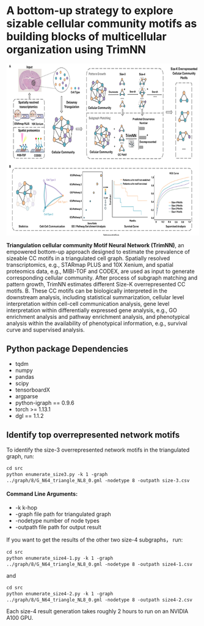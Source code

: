 # A bottom-up strategy to explore sizable cellular community motifs as building blocks of multicellular organization using TrimNN

<p align="center">
  <img height="450" width="750" src="https://github.com/yuyang-0825/TrimNN/blob/main/figure/TrimNN.png"/>
</p>

**Triangulation cellular community Motif Neural Network (TrimNN)**, an empowered bottom-up approach designed to estimate the prevalence of sizeable CC motifs in a triangulated cell graph. Spatially resolved transcriptomics, e.g., STARmap PLUS and 10X Xenium, and spatial proteomics data, e.g., MIBI-TOF and CODEX, are used as input to generate corresponding cellular community. After process of subgraph matching and pattern growth, TrimNN estimates different Size-K overrepresented CC motifs.  B. These CC motifs can be biologically interpreted in the downstream analysis, including statistical summarization, cellular level interpretation within cell-cell communication analysis, gene level interpretation within differentially expressed gene analysis, e.g., GO enrichment analysis and pathway enrichment analysis, and phenotypical analysis within the availability of phenotypical information, e.g., survival curve and supervised analysis. 


## Python package Dependencies
* tqdm
* numpy
* pandas
* scipy
* tensorboardX
* argparse
* python-igraph == 0.9.6
* torch >= 1.13.1
* dgl == 1.1.2


## Identify top overrepresented network motifs
To identify the size-3 overrepresented network motifs in the triangulated graph, run:
```
cd src
python enumerate_size3.py -k 1 -graph ../graph/8/G_N64_triangle_NL8_0.gml -nodetype 8 -outpath size-3.csv
```

#### Command Line Arguments:
*	-k k-hop
*	-graph  file path for triangulated graph
*	-nodetype number of node types
*	-outpath file path for output result

If you want to get the results of the other two size-4 subgraphs， run:
```
cd src
python enumerate_size4-1.py -k 1 -graph ../graph/8/G_N64_triangle_NL8_0.gml -nodetype 8 -outpath size4-1.csv
```
and
```
cd src
python enumerate_size4-2.py -k 1 -graph ../graph/8/G_N64_triangle_NL8_0.gml -nodetype 8 -outpath size4-2.csv
```
Each size-4 result generation takes roughly 2 hours to run on an NVIDIA A100 GPU.
